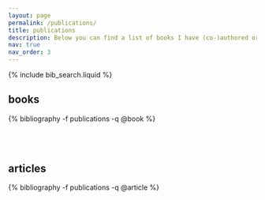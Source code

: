 ```yaml
---
layout: page
permalink: /publications/
title: publications
description: Below you can find a list of books I have (co-)​authored or (co-)​edited. There is also a lsit of peer-reviewed articles I have (co-)​authored.
nav: true
nav_order: 3
---
```


<!-- _pages/publications.md -->

<!-- Bibsearch Feature -->

{% include bib_search.liquid %}

<div class="publications">

  <h2>books</h2>

  {% bibliography -f publications -q @book %}

  <h2 style="margin-top: 80px;">articles</h2>

  {% bibliography -f publications -q @article %}

</div>
